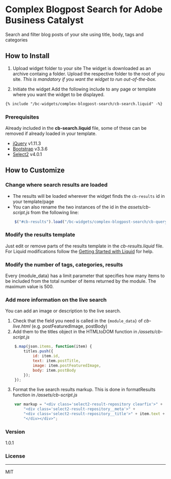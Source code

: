 # Complex Blogpost Search for Adobe Business Catalyst
Search and filter blog posts of your site using title, body, tags and categories

## How to Install

1. Upload widget folder to your site
The widget is downloaded as an archive containg a folder. Upload the respective folder to the root of you site. 
*This is mandatory if you want the widget to run out-of-the-box.*

2. Initiate the widget
Add the following include to any page or template where you want the widget to be displayed.
```html
{% include "/bc-widgets/complex-blogpost-search/cb-search.liquid" -%}
```

### Prerequisites
Already included in the **cb-search.liquid** file, some of these can be removed if already loaded in your template.

 - [jQuery](https://jquery.com/) v1.11.3
 - [Bootstrap](http://getbootstrap.com/) v3.3.6
 - [Select2](https://select2.github.io/) v4.0.1

## How to Customize
### Change where search results are loaded
 - The results will be loaded wherever the widget finds the ```cb-results``` id in your template/page 
 - You can also rename the two instances of the id in the *assets/cb-script.js* from the following line:
```javascript
    $("#cb-results").load("/bc-widgets/complex-blogpost-search/cb-query.html?" + $(this).serialize() + " #cb-results");
```

### Modify the results template
Just edit or remove parts of the results template in the *cb-results.liquid* file.
For Liquid modifications follow the [Getting Started with Liquid](http://docs.businesscatalyst.com/developers/liquid/getting-started-with-liquid) for help.

### Modify the number of tags, categories, results
Every {module_data} has a limit parameter that specifies how many items to be included from the total number of items returned by the module. The maximum value is 500.

### Add more information on the live search
You can add an image or description to the live search.
1. Check that the field you need is called in the ```{module_data}``` of *cb-live.html* (e.g. postFeaturedImage, postBody)
2. Add them to the titles object in the HTMLtoDOM function in */assets/cb-script.js*
```javascript
    $.map(json.items, function(item) {
        titles.push({
            id: item.id,
            text: item.postTitle,
            image: item.postFeaturedImage,
            body: item.postBody
        });
    });
```
3. Format the live search results markup. This is done in formatResults function in */assets/cb-script.js*
```javascript
    var markup = "<div class='select2-result-repository clearfix'>" +
        "<div class='select2-result-repository__meta'>" +
        "<div class='select2-result-repository__title'>" + item.text + "</div>" +
        "</div></div>";
```

### Version
1.0.1

### License
----

MIT